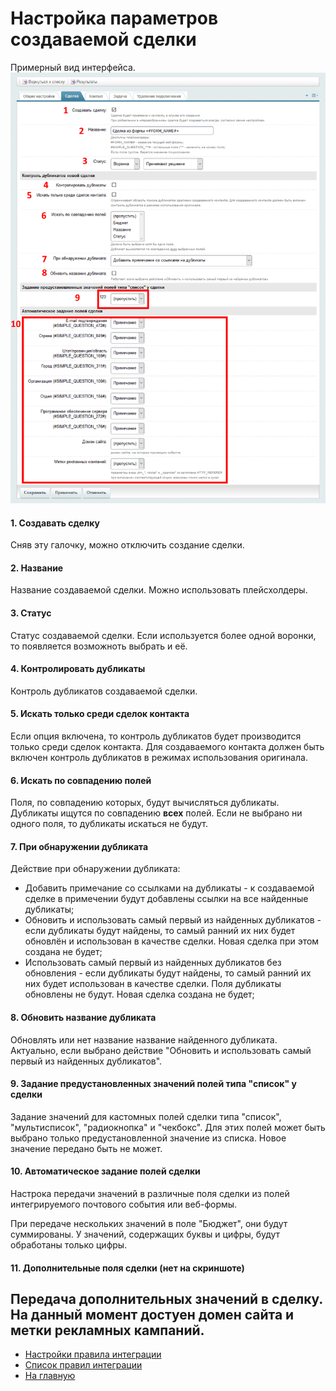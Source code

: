 # Настройка параметров создаваемой сделки

Примерный вид интерфейса.
![Общие настройки](./lead/rsl-1.png)

#### 1. Создавать сделку
Сняв эту галочку, можно отключить создание сделки.

#### 2. Название
Название создаваемой сделки. Можно использовать плейсхолдеры.

#### 3. Статус
Статус создаваемой сделки. Если используется более одной воронки, то появляется возможноть выбрать и её.

#### 4. Контролировать дубликаты
Контроль дубликатов создаваемой сделки.

#### 5. Искать только среди сделок контакта
Если опция включена, то контроль дубликатов будет производится только среди сделок контакта. Для создаваемого контакта должен быть включен контроль дубликатов в режимах использования оригинала.

#### 6. Искать по совпадению полей
Поля, по совпадению которых, будут вычисляться дубликаты. Дубликаты ищутся по совпадению <b>всех</b> полей. Если не выбрано ни одного поля, то дубликаты искаться не будут.
#### 7. При обнаружении дубликата
Действие при обнаружении дубликата:
* Добавить примечание со ссылками на дубликаты - к создаваемой сделке в примечении будут добавлены ссылки на все найденные дубликаты;
* Обновить и использовать самый первый из найденных дубликатов - если дубликаты будут найдены, то самый ранний их них будет обновлён и использован в качестве сделки. Новая сделка при этом создана не будет;
* Использовать самый первый из найденных дубликатов без обновления - если дубликаты будут найдены, то самый ранний их них будет использован в качестве сделки. Поля дубликаты обновлены не будут. Новая сделка создана не будет;

#### 8. Обновить название дубликата
Обновлять или нет название название найденного дубликата. Актуально, если выбрано действие "Обновить и использовать самый первый из найденных дубликатов".

#### 9. Задание предустановленных значений полей типа "список" у сделки
Задание значений для кастомных полей сделки типа "список", "мультисписок", "радиокнопка" и "чекбокс". Для этих полей может быть выбрано только предустановленной значение из списка. Новое значение передано быть не может.

#### 10. Автоматическое задание полей сделки
Настрока передачи значений в различные поля сделки из полей интегрируемого почтового события или веб-формы.

При передаче нескольких значений в поле "Бюджет", они будут суммированы. У значений, содержащих буквы и цифры, будут обработаны только цифры.

#### 11. Дополнительные поля сделки (нет на скриншоте)
Передача дополнительных значений в сделку. На данный момент достуен домен сайта и метки рекламных кампаний.
---
* [Настройки правила интеграции](../update.md)
* [Список правил интеграции](../../rules.md)
* [На главную](../../README.MD)